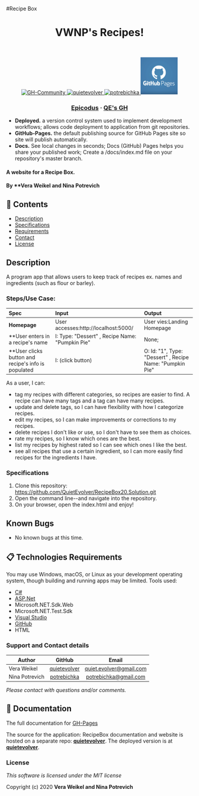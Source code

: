 

#Recipe Box

<h1 align="center">VWNP's Recipes!
  <a href="https://github.com/QuietEvolver/RecipeBox20.Solution">     
  </a>
</h1>

<p align="center">
  <strong></strong><br>
</p>

<p align="center">

  <a href="https://github.blog/category/community/">
    <img src="https://github.blog/wp-content/uploads/2019/01/Community@2x.png" width=100px alt="GH-Community" />
  </a>
  <a href="https://github.com/quietevolver/RecipeBox20.Solution.git">
    <img src="https://avatars2.githubusercontent.com/u/55602501?s=460&v=4" width=100px alt="quietevolver" />
  </a>
  <a href="ttps://github.com/potrebichka/RecipeBox.Solution.git">
    <img src="https://avatars2.githubusercontent.com/u/32409475?s=460&v=4" width=100px alt="potrebichka" />
  </a>
  <a href="https://github.blog/2016-08-22-publish-your-project-documentation-with-github-pages/">
    <img src="https://raw.githubusercontent.com/github/explore/80688e429a7d4ef2fca1e82350fe8e3517d3494d/collections/github-pages-examples/github-pages-examples.png" width=100px alt="gh-pages" />
  </a>
</p>

<h3 align="center">

  [Epicodus](https://www.epicodus.com/)
  <span> · </span>
  [QE's GH](https://github.com/QuietEvolver/BestRestaurant20.Solution.git)

</h3>

- **Deployed.** a version control system used to implement development workflows; allows code deployment to application from git repositories.
- **GitHub-Pages.** the default publishing source for GitHub Pages site so site will publish automatically.
- **Docs.** See local changes in seconds; Docs (GitHub) Pages helps you share your published work; Create a /docs/index.md file on your repository's master branch.


#### A website for a Recipe Box.

#### By **Vera Weikel and Nina Potrevich
## 🎉 Contents

- [Description](#-description)
- [Specifications](#-specifications)
- [Requirements](#-epicodus)
- [Contact](#-contact)
- [License](#-license)

## Description
A program app  that allows users to keep track of recipes ex. names and ingredients (such as flour or barley).

### Steps/Use Case:

| Spec | Input | Output |
| :-------------     | :------------ | :------------- |
| **Homepage** | User accesses:http://localhost:5000/| User vies:Landing Homepage |
| **User enters in a recipe's name | I: Type: "Dessert" , Recipe Name: "Pumpkin Pie" | None;|
| **User clicks button and recipe's info is populated | I: (click button) | O: Id: "1", Type: "Dessert" , Recipe Name: "Pumpkin Pie"|As a user, I want to add a recipe with ingredients and instructions, so I remember how to prepare my favorite dishes.

As a user, I can: 
 - tag my recipes with different categories, so recipes are easier to find. A recipe can have many tags and a tag can have many recipes.
 - update and delete tags, so I can have flexibility with how I categorize recipes.
 - edit my recipes, so I can make improvements or corrections to my recipes.
 - delete recipes I don't like or use, so I don't have to see them as choices.
 - rate my recipes, so I know which ones are the best.
 - list my recipes by highest rated so I can see which ones I like the best.
 - see all recipes that use a certain ingredient, so I can more easily find recipes for the ingredients I have.

### Specifications

1. Clone this repository: https://github.com/QuietEvolver/RecipeBox20.Solution.git
2. Open the command line--and navigate into the repository.
3. On your browser, open the index.html and enjoy!

## Known Bugs
* No known bugs at this time.

## 📋 Technologies Requirements
 You may use Windows, macOS, or Linux as your development operating system, though building and running apps may be limited.
 Tools used:  
* [C#](https://docs.microsoft.com/en-us/dotnet/csharp/)
* [ASP.Net](https://dotnet.microsoft.com/apps/aspnet)
* Microsoft.NET.Sdk.Web
* Microsoft.NET.Test.Sdk
* [Visual Studio](https://www.visualstudiocommunity.com)
* [GitHub](https://www.github.com)
* HTML
 
### Support and Contact details
| Author | GitHub | Email |
|--------|:------:|:-----:|
| Vera Weikel | [quietevolver](https://github.com/quietevolver) |  [quiet.evolver@gmail.com](mailto:quietevolver@gmail.com)
| Nina Potrevich | [potrebichka](https://github.com/potrebichka) |  [potrebichka@gmail.com](mailto:potrebichka@gmail.com)
_Please contact with questions and/or comments._


## 📖 Documentation

The full documentation for [GH-Pages](https://github.blog/2016-08-22-publish-your-project-documentation-with-github-pages/)

The source for the application: RecipeBox documentation and website is hosted on a separate repo: [**quietevolver**][repo-website]. The deployed version is at [**quietevolver**](https://quietevolver.github.io/RecipeBox20.Solution/).

[docs]: https://github.com/QuietEvolver/RecipeBox20.Solution.git
[repo-website]: https://github.com/QuietEvolver/RecipeBox20.Solution.git


### License

*This software is licensed under the MIT license*

Copyright (c) 2020 **Vera Weikel and Nina Potrevich**

